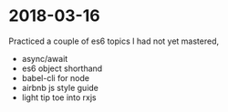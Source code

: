 # 2018-03-16

Practiced a couple of es6 topics I had not yet mastered, 
* async/await
* es6 object shorthand
* babel-cli for node
* airbnb js style guide
* light tip toe into rxjs
